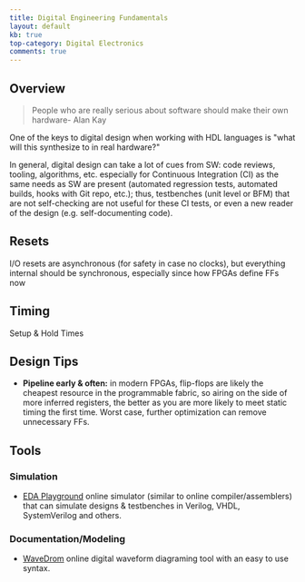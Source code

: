 ```yaml
---
title: Digital Engineering Fundamentals
layout: default
kb: true
top-category: Digital Electronics
comments: true
---
```


## Overview

> People who are really serious about software should make their own hardware- Alan Kay

One of the keys to digital design when working with HDL languages is "what will this synthesize to in real hardware?"

In general, digital design can take a lot of cues from SW: code reviews, tooling, algorithms, etc. especially for Continuous Integration (CI) as the same needs as SW are present (automated regression tests, automated builds, hooks with Git repo, etc.); thus, testbenches (unit level or BFM) that are not self-checking are not useful for these CI tests, or even a new reader of the design (e.g. self-documenting code).

## Resets

I/O resets are asynchronous (for safety in case no clocks), but everything internal should be synchronous, especially since how FPGAs define FFs now

## Timing

Setup & Hold Times


## Design Tips

+ **Pipeline early & often:** in modern FPGAs, flip-flops are likely the cheapest resource in the programmable fabric, so airing on the side of more inferred registers, the better as you are more likely to meet static timing the first time. Worst case, further optimization can remove unnecessary FFs.


## Tools

### Simulation

- [EDA Playground](https://www.edaplayground.com/home) online simulator (similar to online compiler/assemblers) that can simulate designs & testbenches in Verilog, VHDL, SystemVerilog and others.

### Documentation/Modeling

- [WaveDrom](https://wavedrom.com/editor.html) online digital waveform diagraming tool with an easy to use syntax.
